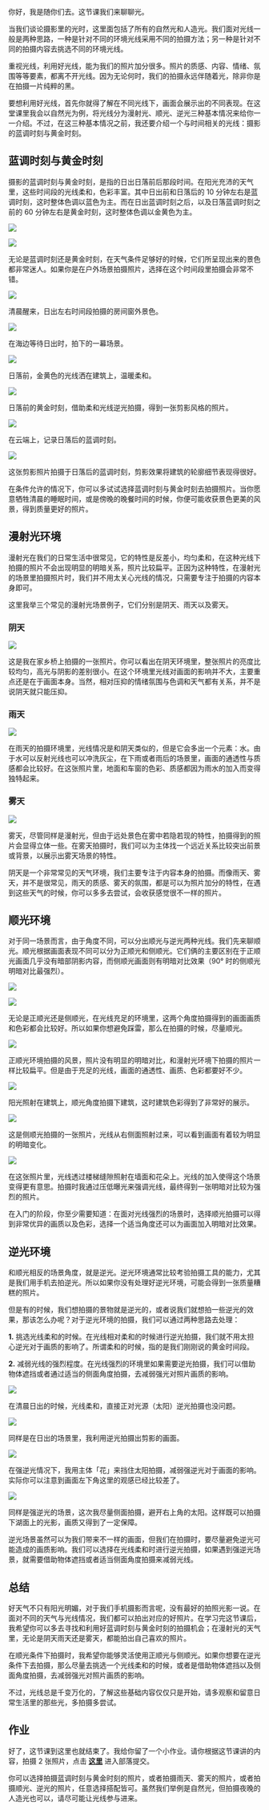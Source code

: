 你好，我是随你们去。这节课我们来聊聊光。

当我们谈论摄影里的光时，这里面包括了所有的自然光和人造光。我们面对光线一般是两种思路，一种是针对不同的环境光线采用不同的拍摄方法；另一种是针对不同的拍摄内容去挑选不同的环境光线。

重视光线，利用好光线，能为我们的照片加分很多。照片的质感、内容、情绪、氛围等等要素，都离不开光线。因为无论何时，我们的拍摄永远伴随着光，除非你是在拍摄一片纯粹的黑。

要想利用好光线，首先你就得了解在不同光线下，画面会展示出的不同表现。在这堂课里我会以自然光为例，将光线分为漫射光、顺光、逆光三种基本情况来给你一一介绍。不过，在这三种基本情况之前，我还要介绍一个与时间相关的光线：摄影的蓝调时刻与黄金时刻。

## **蓝调时刻与黄金时刻**

摄影的蓝调时刻与黄金时刻，是指的日出日落前后那段时间。在阳光充沛的天气里，这些时间段的光线柔和，色彩丰富。其中日出前和日落后的 10 分钟左右是蓝调时刻，这时整体色调以蓝色为主。而在日出蓝调时刻之后，以及日落蓝调时刻之前的 60 分钟左右是黄金时刻，这时整体色调以金黄色为主。

![](https://static001.geekbang.org/resource/image/25/6c/259cf5741df969c5f30f308ff720716c.jpg?wh=1920*1536)

![](https://static001.geekbang.org/resource/image/33/ff/33705a12fb79cc3f91c1cf3f8b4e5fff.jpg?wh=1725*1380)

无论是蓝调时刻还是黄金时刻，在天气条件足够好的时候，它们所呈现出来的景色都非常迷人。如果你是在户外场景拍摄照片，选择在这个时间段里拍摄会非常不错。

![](https://static001.geekbang.org/resource/image/da/50/da75de90bf4009e76b19a2a340e06b50.png?wh=1920*2560)

清晨醒来，日出左右时间段拍摄的房间窗外景色。

![](https://static001.geekbang.org/resource/image/3e/ce/3e0ed9d3158c54fab9e84113193346ce.jpg?wh=1920*1436)

在海边等待日出时，拍下的一幕场景。

![](https://static001.geekbang.org/resource/image/92/b8/926054759557d82afa8b2e1153f9a3b8.png?wh=1920*1925)

日落前，金黄色的光线洒在建筑上，温暖柔和。

![](https://static001.geekbang.org/resource/image/fd/82/fd58b98cb084897756497c36125df182.png?wh=1920*1083)

日落前的黄金时刻，借助柔和光线逆光拍摄，得到一张剪影风格的照片。

![](https://static001.geekbang.org/resource/image/82/ce/8293bdb63988a9b10b5b521cfd0f25ce.jpg?wh=1920*2560)

在云端上，记录日落后的蓝调时刻。

![](https://static001.geekbang.org/resource/image/7a/88/7a909e179e35603f0484b54798546b88.png?wh=1920*2400)

这张剪影照片拍摄于日落后的蓝调时刻，剪影效果将建筑的轮廓细节表现得很好。

在条件允许的情况下，你可以多试试选择蓝调时刻与黄金时刻去拍摄照片。当你愿意牺牲清晨的睡眠时间，或是傍晚的晚餐时间的时候，你便可能收获景色更美的风景，得到质量更好的照片。

## **漫射光环境**

漫射光在我们的日常生活中很常见，它的特性是反差小，均匀柔和，在这种光线下拍摄的照片不会出现明显的明暗关系，照片比较扁平。正因为这种特性，在漫射光的场景里拍摄照片时，我们并不用太关心光线的情况，只需要专注于拍摄的内容本身即可。

这里我举三个常见的漫射光场景例子，它们分别是阴天、雨天以及雾天。

### **阴天**

![](https://static001.geekbang.org/resource/image/6c/56/6cd05ef1c1352e9f75f6730faa71c656.jpg?wh=1920*2560)

这是我在家乡桥上拍摄的一张照片。你可以看出在阴天环境里，整张照片的亮度比较均匀，高光与阴影的差别很小。在这个环境里光线对画面的影响并不大，主要重点还是在于画面本身。当然，相对压抑的情绪氛围与色调和天气都有关系，并不是说阴天就只能压抑。

### **雨天**

![](https://static001.geekbang.org/resource/image/31/c2/316f22852accd0498c7b7e127a3494c2.jpg?wh=1920*1081)

在雨天的拍摄环境里，光线情况是和阴天类似的，但是它会多出一个元素：水。由于水可以反射光线也可以冲洗灰尘，在下雨或者雨后的场景里，画面的通透性与质感都会比较好。在这张照片里，地面和车窗的色彩、质感都因为雨水的加入而变得独特起来。

### **雾天**

![](https://static001.geekbang.org/resource/image/7b/05/7b3a624e1a6142cb267f7f399ddf0605.png?wh=1920*1277)

雾天，尽管同样是漫射光，但由于远处景色在雾中若隐若现的特性，拍摄得到的照片会显得立体一些。在雾天拍摄时，我们可以为主体找一个远近关系比较突出前景或背景，以展示出雾天场景的特性。

阴天是一个非常常见的天气环境，我们主要专注于内容本身的拍摄。而像雨天、雾天，并不是很常见，雨天的质感、雾天的氛围，都是可以为照片加分的特性，在遇到这些天气的时候，你可以多多去尝试，会收获感觉很不一样的照片。

## **顺光环境**

对于同一场景而言，由于角度不同，可以分出顺光与逆光两种光线。我们先来聊顺光。顺光根据画面表现不同可以分为正顺光和侧顺光。它们俩的主要区别在于正顺光画面几乎没有暗部阴影内容，而侧顺光画面则有明暗对比效果（90° 时的侧顺光明暗对比最强烈）。

![](https://static001.geekbang.org/resource/image/7c/63/7c022016fd92cfc3ae15cd0f0d18be63.jpg?wh=1920*1440)

![](https://static001.geekbang.org/resource/image/49/24/497e4ca64ec34287483873d918442c24.jpg?wh=1920*1440)

无论是正顺光还是侧顺光，在光线充足的环境里，这两个角度拍摄得到的画面画质和色彩都会比较好。所以如果你想避免踩雷，那么在拍摄的时候，尽量顺光。

![](https://static001.geekbang.org/resource/image/e3/ea/e33ec35f6393826bc5c58cf2362624ea.png?wh=1920*2392)

正顺光环境拍摄的风景，照片没有明显的明暗对比，和漫射光环境下拍摄的照片一样比较扁平。但是由于充足的光线，画面的通透性、画质、色彩都要好不少。

![](https://static001.geekbang.org/resource/image/ec/99/eca563ec9757e93f1b28a28de4c19499.png?wh=1920*1929)

阳光照射在建筑上，顺光角度拍摄下建筑，这时建筑色彩得到了非常好的展示。

![](https://static001.geekbang.org/resource/image/cd/c0/cd4a03812291b1fa8bb816c1ed1cf5c0.jpg?wh=1920*2560)

这是侧顺光拍摄的一张照片，光线从右侧面照射过来，可以看到画面有着较为明显的明暗变化。

![](https://static001.geekbang.org/resource/image/6y/a0/6yy01946548926ac70cee2031d7ab6a0.png?wh=1920*2392)

在这张照片里，光线透过楼梯缝隙照射在墙面和花朵上。光线的加入使得这个场景变得更有意思。拍摄时我通过压低曝光来强调光线，最终得到一张明暗对比较为强烈的照片。

在入门的阶段，你至少需要知道：在面对光线强烈的场景时，选择顺光拍摄可以得到非常优异的画质以及色彩，选择一个适当角度还可以为画面加入明暗对比效果。

## **逆光环境**

和顺光相反的场景角度，就是逆光。逆光环境通常比较考验拍摄工具的能力，尤其是我们用手机去拍逆光。所以如果你没有处理好逆光环境，可能会得到一张质量糟糕的照片。

但是有的时候，我们想拍摄的景物就是逆光的，或者说我们就想拍一些逆光的效果，那该怎么办呢？对于逆光环境的拍摄，我们可以通过两种思路去处理：

**1.** 挑选光线柔和的时候。在光线相对柔和的时候进行逆光拍摄，我们就不用太担心逆光对于画质的影响了。所谓柔和的时候，指的是我们刚刚说的黄金时间段。

**2.** 减弱光线的强烈程度。在光线强烈的环境里如果需要逆光拍摄，我们可以借助物体遮挡或者通过适当的侧面角度拍摄，去减弱强光对照片画质的影响。

![](https://static001.geekbang.org/resource/image/c3/d9/c33a4af60638c63d1ac5cf2dc28938d9.jpg?wh=1920*1540)

在清晨日出的时候，光线柔和，直接正对光源（太阳）逆光拍摄也没问题。

![](https://static001.geekbang.org/resource/image/a2/c2/a2b2cbe5105dc0989283ed1b99c4a1c2.png?wh=1920*1920)

同样是在日出的场景里，我利用逆光拍摄出剪影的画面。

![](https://static001.geekbang.org/resource/image/1e/c4/1e6534239394cf395ab5a7506f0d56c4.jpg?wh=1920*1930)

在强逆光情况下，我用主体「花」来挡住太阳拍摄，减弱强逆光对于画面的影响。实际你可以注意到画面左下角这里的观感已经比较差了。

![](https://static001.geekbang.org/resource/image/44/9e/446a53c16ca0779cb1ea7e049023919e.jpg?wh=1920*1920)

同样是强逆光的场景，这次我尽量侧面拍摄，避开右上角的太阳。这样既可以拍摄下湖面上的光影，画质又得到了一定保障。

逆光场景虽然可以为我们带来不一样的画面，但我们在拍摄时，要尽量避免逆光可能造成的画质影响。我们可以选择在光线柔和时进行逆光拍摄，如果遇到强逆光场景，就需要借助物体遮挡或者适当侧面角度拍摄来减弱光线。

## 总结

好天气不只有阳光明媚，对于我们手机摄影而言呢，没有最好的拍照光影一说。在面对不同的天气与光线情况，我们都可以拍出对应的好照片。在学习完这节课后，我希望你可以多去寻找和利用好蓝调时刻与黄金时刻的拍摄机会；在漫射光的天气里，无论是阴天雨天还是雾天，都能拍出自己喜欢的照片。

在顺光条件下拍摄时，我希望你能够灵活使用正顺光与侧顺光。如果你想要在逆光条件下去拍摄，那么尽量去挑选一个光线柔和的时候，或者是借助物体遮挡以及侧面角度拍摄，去减弱强光对照片画质的影响。

不过，光线总是千变万化的，了解这些基础内容仅仅只是开始，请多观察和留意日常生活里的那些光，多拍摄多尝试。

## 作业

好了，这节课到这里也就结束了。我给你留了一个小作业。请你根据这节课讲的内容，拍摄 2 张照片，点击 [**这里**](time://hordeChannelDetail?channelId=29) 进入部落提交。

你可以选择拍摄蓝调时刻与黄金时刻的照片，或者拍摄雨天、雾天的照片，或者拍摄顺光、逆光的照片，任意选择搭配皆可。虽然我们举例是自然光，但拍摄夜晚的人造光也可以，请尽可能让光线参与进来。